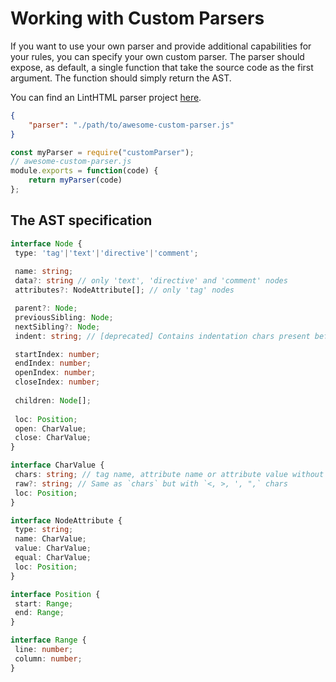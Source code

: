 # Working with Custom Parsers

If you want to use your own parser and provide additional capabilities for your rules, you can specify your own custom parser.
The parser should expose, as default, a single function that take the source code as the first argument. <!-- , and an optional configuration object as the second argument (provided as parserOptions in a config file). -->
The function should simply return the AST.

You can find an LintHTML parser project [here](https://github.com/linthtml/linthtml-pug).

```json
{
    "parser": "./path/to/awesome-custom-parser.js"
}
```

```js
const myParser = require("customParser");
// awesome-custom-parser.js
module.exports = function(code) {
    return myParser(code)
};
```

## The AST specification

```ts
interface Node {
 type: 'tag'|'text'|'directive'|'comment';
 
 name: string;
 data?: string // only 'text', 'directive' and 'comment' nodes
 attributes?: NodeAttribute[]; // only 'tag' nodes

 parent?: Node;
 previousSibling: Node;
 nextSibling?: Node;
 indent: string; // [deprecated] Contains indentation chars present before a tag (spaces or tabs)

 startIndex: number; 
 endIndex: number; 
 openIndex: number;
 closeIndex: number;
 
 children: Node[];
 
 loc: Position;
 open: CharValue;
 close: CharValue; 
}

interface CharValue {
 chars: string; // tag name, attribute name or attribute value without `<, >, ', ", \s, \t` chars
 raw?: string; // Same as `chars` but with `<, >, ', ",` chars
 loc: Position;
}

interface NodeAttribute {
 type: string;
 name: CharValue;
 value: CharValue;
 equal: CharValue;
 loc: Position;
}

interface Position {
 start: Range;
 end: Range;
}

interface Range {
 line: number;
 column: number;
}
```
